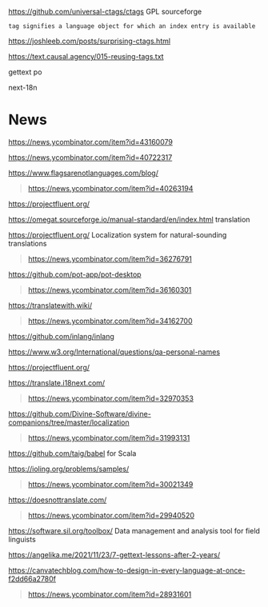 https://github.com/universal-ctags/ctags GPL sourceforge
   
    tag signifies a language object for which an index entry is available
  
https://joshleeb.com/posts/surprising-ctags.html

https://text.causal.agency/015-reusing-tags.txt

gettext
po

next-18n

# News
https://news.ycombinator.com/item?id=43160079

https://news.ycombinator.com/item?id=40722317

https://www.flagsarenotlanguages.com/blog/
> https://news.ycombinator.com/item?id=40263194

https://projectfluent.org/

https://omegat.sourceforge.io/manual-standard/en/index.html translation

https://projectfluent.org/ Localization system for natural-sounding translations
> https://news.ycombinator.com/item?id=36276791

https://github.com/pot-app/pot-desktop
> https://news.ycombinator.com/item?id=36160301

https://translatewith.wiki/
> https://news.ycombinator.com/item?id=34162700

https://github.com/inlang/inlang

https://www.w3.org/International/questions/qa-personal-names

https://projectfluent.org/

https://translate.i18next.com/
> https://news.ycombinator.com/item?id=32970353

https://github.com/Divine-Software/divine-companions/tree/master/localization
> https://news.ycombinator.com/item?id=31993131

https://github.com/taig/babel for Scala

https://ioling.org/problems/samples/
> https://news.ycombinator.com/item?id=30021349

https://doesnottranslate.com/
> https://news.ycombinator.com/item?id=29940520

https://software.sil.org/toolbox/ Data management and analysis tool for field linguists

https://angelika.me/2021/11/23/7-gettext-lessons-after-2-years/

https://canvatechblog.com/how-to-design-in-every-language-at-once-f2dd66a2780f
>https://news.ycombinator.com/item?id=28931601
